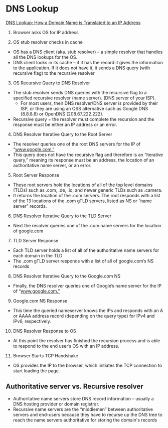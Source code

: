 # DNS Lookup

[DNS Lookup: How a Domain Name is Translated to an IP Address](http://blog.catchpoint.com/2014/07/01/dns-lookup-domain-name-ip-address/)

1. Browser asks OS for IP address

2. OS stub resolver checks in cache
- OS has a DNS client (aka. stub resolver) – a simple resolver that handles all the DNS lookups for the OS. 
- DNS client looks in its cache – if it has the record it gives the information to the application. If it does not have it, it sends a DNS query (with recursive flag) to the recursive resolver 

3. OS Recursive Query to DNS Resolver
- The stub resolver sends DNS queries with the recursive flag to a specified recursive resolver (name server). (DNS server of your ISP).
  - For most users, their DNS resolver/DNS server is provided by their ISP, or they are using an OSS alternative such as Google DNS (8.8.8.8) or OpenDNS (208.67.222.222).
- Recursive query = the resolver must complete the recursion and the response must be either an IP address or an error.

4. DNS Resolver Iterative Query to the Root Server
- The resolver queries one of the root DNS servers for the IP of “www.google.com.”
- This query does not have the recursive flag and therefore is an “iterative query,” meaning its response must be an address, the location of an authoritative name server, or an error.

5. Root Server Response
- These root servers hold the locations of all of the top level domains (TLDs) such as .com, .de, .io, and newer generic TLDs such as .camera.
- It returns the location of the .com servers. The root responds with a list of the 13 locations of the .com gTLD servers, listed as NS or “name server” records.

6. DNS Resolver Iterative Query to the TLD Server
- Next the resolver queries one of the .com name servers for the location of google.com

7. TLD Server Response
- Each TLD server holds a list of all of the authoritative name servers for each domain in the TLD
- The .com gTLD server responds with a list of all of google.com’s NS records

8. DNS Resolver Iterative Query to the Google.com NS
- Finally, the DNS resolver queries one of Google’s name server for the IP of “www.google.com.”

9. Google.com NS Response
- This time the queried nameserver knows the IPs and responds with an A or AAAA address record (depending on the query type) for IPv4 and IPv6, respectively.

10. DNS Resolver Response to OS
- At this point the resolver has finished the recursion process and is able to respond to the end user’s OS with an IP address.

11. Browser Starts TCP Handshake
- OS provides the IP to the browser, which initiates the TCP connection to start loading the page. 

## Authoritative server vs. Recursive resolver
- Authoritative name servers store DNS record information – usually a DNS hosting provider or domain registrar. 
- Recursive name servers are the “middlemen” between authoritative servers and end-users because they have to recurse up the DNS tree to reach the name servers authoritative for storing the domain's records
